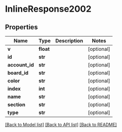 # InlineResponse2002

## Properties
Name | Type | Description | Notes
------------ | ------------- | ------------- | -------------
**v** | **float** |  | [optional] 
**id** | **str** |  | [optional] 
**account_id** | **str** |  | [optional] 
**board_id** | **str** |  | [optional] 
**color** | **str** |  | [optional] 
**index** | **int** |  | [optional] 
**name** | **str** |  | [optional] 
**section** | **str** |  | [optional] 
**type** | **str** |  | [optional] 

[[Back to Model list]](../README.md#documentation-for-models) [[Back to API list]](../README.md#documentation-for-api-endpoints) [[Back to README]](../README.md)


